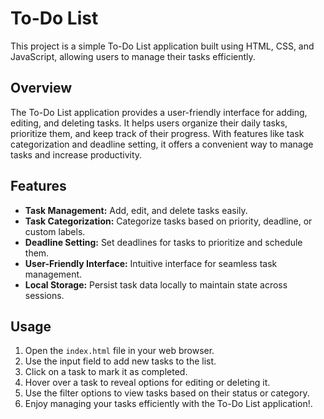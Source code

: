 # To-Do List

This project is a simple To-Do List application built using HTML, CSS, and JavaScript, allowing users to manage their tasks efficiently.

## Overview

The To-Do List application provides a user-friendly interface for adding, editing, and deleting tasks. It helps users organize their daily tasks, prioritize them, and keep track of their progress. With features like task categorization and deadline setting, it offers a convenient way to manage tasks and increase productivity.

## Features

- **Task Management:** Add, edit, and delete tasks easily.
- **Task Categorization:** Categorize tasks based on priority, deadline, or custom labels.
- **Deadline Setting:** Set deadlines for tasks to prioritize and schedule them.
- **User-Friendly Interface:** Intuitive interface for seamless task management.
- **Local Storage:** Persist task data locally to maintain state across sessions.

## Usage

1. Open the `index.html` file in your web browser.
2. Use the input field to add new tasks to the list.
3. Click on a task to mark it as completed.
4. Hover over a task to reveal options for editing or deleting it.
5. Use the filter options to view tasks based on their status or category.
6. Enjoy managing your tasks efficiently with the To-Do List application!.
